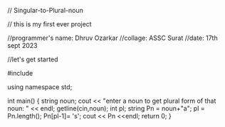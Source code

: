 // Singular-to-Plural-noun 

// this is my first ever project

//programmer's name: Dhruv Ozarkar
//collage: ASSC Surat
//date: 17th sept 2023


//let's get started

#include <iostream>

using namespace std;

int main() {
    string noun;
    cout    << "enter a noun to get plural form of that noun: " << endl;
    getline(cin,noun);
    int pl;
    string Pn = noun+"a";
    pl = Pn.length();
    Pn[pl-1]= 's';
    cout << Pn <<endl;
    return 0;
}
